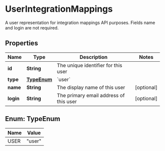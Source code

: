 

# UserIntegrationMappings

A user representation for integration mappings API purposes. Fields name and login are not required.

## Properties

| Name | Type | Description | Notes |
|------------ | ------------- | ------------- | -------------|
|**id** | **String** | The unique identifier for this user |  |
|**type** | [**TypeEnum**](#TypeEnum) | &#x60;user&#x60; |  |
|**name** | **String** | The display name of this user |  [optional] |
|**login** | **String** | The primary email address of this user |  [optional] |



## Enum: TypeEnum

| Name | Value |
|---- | -----|
| USER | &quot;user&quot; |



